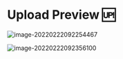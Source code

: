 # Upload Preview :up:

![image-20220222092254467](C:\Users\alexa\AppData\Roaming\Typora\typora-user-images\image-20220222092254467.png)

![image-20220222092356100](C:\Users\alexa\AppData\Roaming\Typora\typora-user-images\image-20220222092356100.png)
